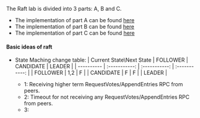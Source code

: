 The Raft lab is divided into 3 parts: A, B and C.  
* The implementation of part A can be found [here](PartA)
* The implementation of part B can be found [here](PartB)
* The implementation of part C can be found [here](PartC)

#### Basic ideas of raft
* State Maching change table:
  | Current State\Next State | FOLLOWER | CANDIDATE | LEADER |
  | ---------- | :-----------:  | :-----------: | :-----------: |
  | FOLLOWER   | 1,2     | F     |
  | CANDIDATE  | F     | F     |
  | LEADER     |
  
  - 1: Receiving higher term RequestVotes/AppendEntries RPC from peers.
  - 2: Timeout for not receiving any RequestVotes/AppendEntries RPC from peers.
  - 3: 
